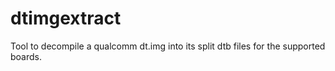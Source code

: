 # dtimgextract
Tool to decompile a qualcomm dt.img into its split dtb files for the supported boards.

